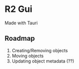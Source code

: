 # R2 Gui  

Made with Tauri  

## Roadmap   

1. Creating/Removing objects
2. Moving objects
3. Updating object metadata (??)
